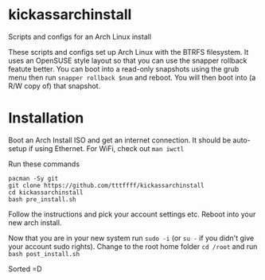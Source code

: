 # kickassarchinstall
Scripts and configs for an Arch Linux install

These scripts and configs set up Arch Linux with the BTRFS filesystem. It uses an OpenSUSE style layout so that you can use the snapper rollback featute better.
You can boot into a read-only snapshots using the grub menu then run `snapper rollback $num` and reboot. You will then boot into (a R/W copy of) that snapshot.

# Installation
Boot an Arch Install ISO and get an internet connection. It should be auto-setup if using Ethernet. For WiFi, check out `man iwctl`

Run these commands
```
pacman -Sy git
git clone https://github.com/tttffff/kickassarchinstall
cd kickassarchinstall
bash pre_install.sh
```

Follow the instructions and pick your account settings etc. Reboot into your new arch install.

Now that you are in your new system run `sudo -i` (or `su -` if you didn't give your account sudo rights). Change to the root home folder `cd /root` and run `bash post_install.sh`

Sorted =D
  
